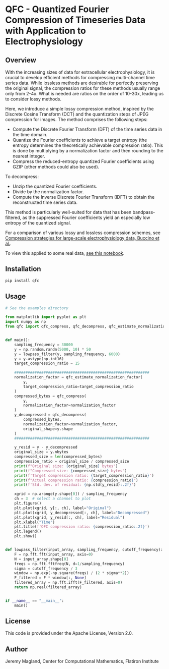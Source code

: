 # QFC - Quantized Fourier Compression of Timeseries Data with Application to Electrophysiology

## Overview

With the increasing sizes of data for extracellular electrophysiology, it is crucial to develop efficient methods for compressing multi-channel time series data. While lossless methods are desirable for perfectly preserving the original signal, the compression ratios for these methods usually range only from 2-4x. What is needed are ratios on the order of 10-30x, leading us to consider lossy methods.

Here, we introduce a simple lossy compression method, inspired by the Discrete Cosine Transform (DCT) and the quantization steps of JPEG compression for images. The method comprises the following steps:
* Compute the Discrete Fourier Transform (DFT) of the time series data in the time domain.
* Quantize the Fourier coefficients to achieve a target entropy (the entropy determines the theoretically achievable compression ratio). This is done by multiplying by a normalization factor and then rounding to the nearest integer.
* Compress the reduced-entropy quantized Fourier coefficients using GZIP (other methods could also be used).

To decompress:
* Unzip the quantized Fourier coefficients.
* Divide by the normalization factor.
* Compute the Inverse Discrete Fourier Transform (IDFT) to obtain the reconstructed time series data.

This method is particularly well-suited for data that has been bandpass-filtered, as the suppressed Fourier coefficients yield an especially low entropy of the quantized signal.

For a comparison of various lossy and lossless compression schemes, see [Compression strategies for large-scale electrophysiology data, Buccino et al.](https://www.biorxiv.org/content/10.1101/2023.05.22.541700v2.full.pdf).

To view this applied to some real data, [see this notebook](https://github.com/magland/qfc/blob/main/qfc.ipynb).

## Installation

```bash
pip install qfc
```

## Usage

```python
# See the examples directory

from matplotlib import pyplot as plt
import numpy as np
from qfc import qfc_compress, qfc_decompress, qfc_estimate_normalization_factor


def main():
    sampling_frequency = 30000
    y = np.random.randn(5000, 10) * 50
    y = lowpass_filter(y, sampling_frequency, 6000)
    y = y.astype(np.int16)
    target_compression_ratio = 15

    ############################################################
    normalization_factor = qfc_estimate_normalization_factor(
        y,
        target_compression_ratio=target_compression_ratio
    )
    compressed_bytes = qfc_compress(
        y,
        normalization_factor=normalization_factor
    )
    y_decompressed = qfc_decompress(
        compressed_bytes,
        normalization_factor=normalization_factor,
        original_shape=y.shape
    )
    ############################################################

    y_resid = y - y_decompressed
    original_size = y.nbytes
    compressed_size = len(compressed_bytes)
    compression_ratio = original_size / compressed_size
    print(f"Original size: {original_size} bytes")
    print(f"Compressed size: {compressed_size} bytes")
    print(f'Target compression ratio: {target_compression_ratio}')
    print(f"Actual compression ratio: {compression_ratio}")
    print(f'Std. dev. of residual: {np.std(y_resid):.2f}')

    xgrid = np.arange(y.shape[0]) / sampling_frequency
    ch = 3  # select a channel to plot
    plt.figure()
    plt.plot(xgrid, y[:, ch], label="Original")
    plt.plot(xgrid, y_decompressed[:, ch], label="Decompressed")
    plt.plot(xgrid, y_resid[:, ch], label="Residual")
    plt.xlabel("Time")
    plt.title(f'QFC compression ratio: {compression_ratio:.2f}')
    plt.legend()
    plt.show()


def lowpass_filter(input_array, sampling_frequency, cutoff_frequency):
    F = np.fft.fft(input_array, axis=0)
    N = input_array.shape[0]
    freqs = np.fft.fftfreq(N, d=1/sampling_frequency)
    sigma = cutoff_frequency / 3
    window = np.exp(-np.square(freqs) / (2 * sigma**2))
    F_filtered = F * window[:, None]
    filtered_array = np.fft.ifft(F_filtered, axis=0)
    return np.real(filtered_array)


if __name__ == "__main__":
    main()
```

## License

This code is provided under the Apache License, Version 2.0.


## Author

Jeremy Magland, Center for Computational Mathematics, Flatiron Institute